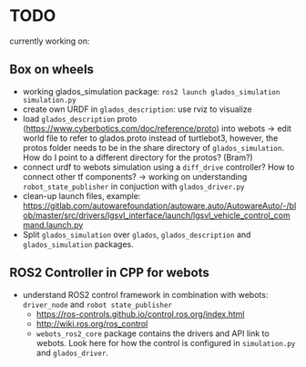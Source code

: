 # TODO
currently working on:
 ## Box on wheels
- working glados_simulation package: `ros2 launch glados_simulation simulation.py`
- create own URDF in `glados_description`: use rviz to visualize
- load `glados_description` proto (https://www.cyberbotics.com/doc/reference/proto) into webots -> edit world file to refer to glados.proto instead of turtlebot3, however, the protos folder needs to be in the share directory of `glados_simulation`. How do I point to a different directory for the protos? (Bram?)
- connect urdf to webots simulation using a `diff_drive` controller? How to connect other tf components? -> working on understanding `robot_state_publisher` in conjuction with `glados_driver.py`
- clean-up launch files, example: https://gitlab.com/autowarefoundation/autoware.auto/AutowareAuto/-/blob/master/src/drivers/lgsvl_interface/launch/lgsvl_vehicle_control_command.launch.py
- Split `glados_simulation` over `glados`, `glados_description` and `glados_simulation` packages.

## ROS2 Controller in CPP for webots
- understand ROS2 control framework in combination with webots: `driver_node` and `robot state_publisher`
    - https://ros-controls.github.io/control.ros.org/index.html
    - http://wiki.ros.org/ros_control
    - `webots_ros2_core` package contains the drivers and API link to webots. Look here for how the control is configured in `simulation.py` and `glados_driver`.